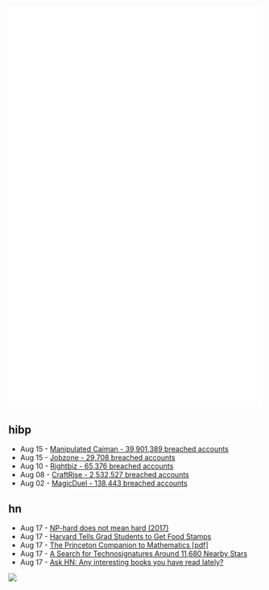 ![Metrics](https://raw.githubusercontent.com/phixion/phixion/master/metrics.svg)

## hibp

<!--
for https://github.com/phixion/phixion/blob/main/.github/workflows/feeds.yml
-->
<!--START_SECTION:haveibeenpwnd-->
- Aug 15 - [Manipulated Caiman - 39,901,389 breached accounts](https://haveibeenpwned.com/PwnedWebsites#ManipulatedCaiman)
- Aug 15 - [Jobzone - 29,708 breached accounts](https://haveibeenpwned.com/PwnedWebsites#Jobzone)
- Aug 10 - [Rightbiz - 65,376 breached accounts](https://haveibeenpwned.com/PwnedWebsites#Rightbiz)
- Aug 08 - [CraftRise - 2,532,527 breached accounts](https://haveibeenpwned.com/PwnedWebsites#CraftRise)
- Aug 02 - [MagicDuel - 138,443 breached accounts](https://haveibeenpwned.com/PwnedWebsites#MagicDuel)
<!--END_SECTION:haveibeenpwnd-->

## hn

<!--
for https://github.com/phixion/phixion/blob/main/.github/workflows/feeds.yml
-->
<!--START_SECTION:hn-->
- Aug 17 - [NP-hard does not mean hard (2017)](https://jeremykun.com/2017/12/29/np-hard-does-not-mean-hard/)
- Aug 17 - [Harvard Tells Grad Students to Get Food Stamps](https://www.vice.com/en/article/93kwaa/harvard-tells-grad-students-to-get-food-stamps-to-supplement-the-unlivable-wages-it-pays-them)
- Aug 17 - [The Princeton Companion to Mathematics [pdf]](https://sites.math.rutgers.edu/~zeilberg/akherim/PCM.pdf)
- Aug 17 - [A Search for Technosignatures Around 11,680 Nearby Stars](https://arxiv.org/abs/2308.02712)
- Aug 17 - [Ask HN: Any interesting books you have read lately?](https://news.ycombinator.com/item?id=37156372)
<!--END_SECTION:hn-->

<!--
for https://yhype.me
-->
![](https://hit.yhype.me/github/profile?user_id=13013670)
